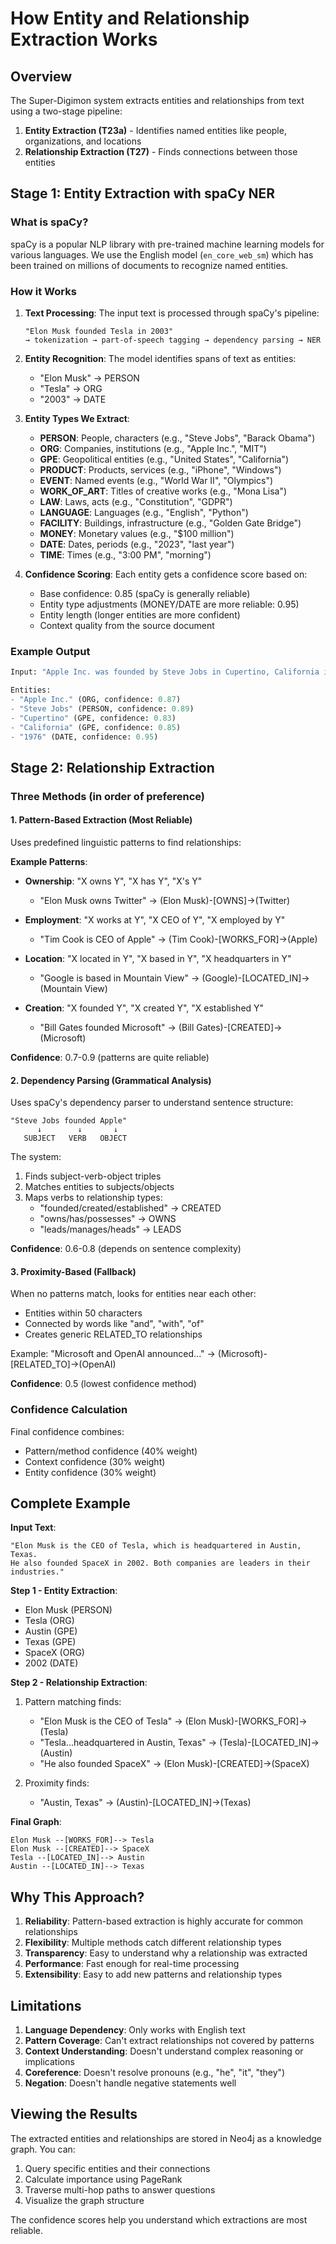 # How Entity and Relationship Extraction Works

## Overview

The Super-Digimon system extracts entities and relationships from text using a two-stage pipeline:

1. **Entity Extraction (T23a)** - Identifies named entities like people, organizations, and locations
2. **Relationship Extraction (T27)** - Finds connections between those entities

## Stage 1: Entity Extraction with spaCy NER

### What is spaCy?
spaCy is a popular NLP library with pre-trained machine learning models for various languages. We use the English model (`en_core_web_sm`) which has been trained on millions of documents to recognize named entities.

### How it Works

1. **Text Processing**: The input text is processed through spaCy's pipeline:
   ```
   "Elon Musk founded Tesla in 2003" 
   → tokenization → part-of-speech tagging → dependency parsing → NER
   ```

2. **Entity Recognition**: The model identifies spans of text as entities:
   - "Elon Musk" → PERSON
   - "Tesla" → ORG  
   - "2003" → DATE

3. **Entity Types We Extract**:
   - **PERSON**: People, characters (e.g., "Steve Jobs", "Barack Obama")
   - **ORG**: Companies, institutions (e.g., "Apple Inc.", "MIT")
   - **GPE**: Geopolitical entities (e.g., "United States", "California") 
   - **PRODUCT**: Products, services (e.g., "iPhone", "Windows")
   - **EVENT**: Named events (e.g., "World War II", "Olympics")
   - **WORK_OF_ART**: Titles of creative works (e.g., "Mona Lisa")
   - **LAW**: Laws, acts (e.g., "Constitution", "GDPR")
   - **LANGUAGE**: Languages (e.g., "English", "Python")
   - **FACILITY**: Buildings, infrastructure (e.g., "Golden Gate Bridge")
   - **MONEY**: Monetary values (e.g., "$100 million")
   - **DATE**: Dates, periods (e.g., "2023", "last year")
   - **TIME**: Times (e.g., "3:00 PM", "morning")

4. **Confidence Scoring**: Each entity gets a confidence score based on:
   - Base confidence: 0.85 (spaCy is generally reliable)
   - Entity type adjustments (MONEY/DATE are more reliable: 0.95)
   - Entity length (longer entities are more confident)
   - Context quality from the source document

### Example Output
```python
Input: "Apple Inc. was founded by Steve Jobs in Cupertino, California in 1976."

Entities:
- "Apple Inc." (ORG, confidence: 0.87)
- "Steve Jobs" (PERSON, confidence: 0.89)
- "Cupertino" (GPE, confidence: 0.83)
- "California" (GPE, confidence: 0.85)
- "1976" (DATE, confidence: 0.95)
```

## Stage 2: Relationship Extraction

### Three Methods (in order of preference)

#### 1. Pattern-Based Extraction (Most Reliable)

Uses predefined linguistic patterns to find relationships:

**Example Patterns**:
- **Ownership**: "X owns Y", "X has Y", "X's Y"
  - "Elon Musk owns Twitter" → (Elon Musk)-[OWNS]->(Twitter)
  
- **Employment**: "X works at Y", "X CEO of Y", "X employed by Y"
  - "Tim Cook is CEO of Apple" → (Tim Cook)-[WORKS_FOR]->(Apple)
  
- **Location**: "X located in Y", "X based in Y", "X headquarters in Y"
  - "Google is based in Mountain View" → (Google)-[LOCATED_IN]->(Mountain View)
  
- **Creation**: "X founded Y", "X created Y", "X established Y"
  - "Bill Gates founded Microsoft" → (Bill Gates)-[CREATED]->(Microsoft)

**Confidence**: 0.7-0.9 (patterns are quite reliable)

#### 2. Dependency Parsing (Grammatical Analysis)

Uses spaCy's dependency parser to understand sentence structure:

```
"Steve Jobs founded Apple"
      ↓        ↓       ↓
   SUBJECT   VERB   OBJECT
```

The system:
1. Finds subject-verb-object triples
2. Matches entities to subjects/objects
3. Maps verbs to relationship types:
   - "founded/created/established" → CREATED
   - "owns/has/possesses" → OWNS
   - "leads/manages/heads" → LEADS

**Confidence**: 0.6-0.8 (depends on sentence complexity)

#### 3. Proximity-Based (Fallback)

When no patterns match, looks for entities near each other:

- Entities within 50 characters
- Connected by words like "and", "with", "of"
- Creates generic RELATED_TO relationships

Example: "Microsoft and OpenAI announced..." → (Microsoft)-[RELATED_TO]->(OpenAI)

**Confidence**: 0.5 (lowest confidence method)

### Confidence Calculation

Final confidence combines:
- Pattern/method confidence (40% weight)
- Context confidence (30% weight)  
- Entity confidence (30% weight)

## Complete Example

**Input Text**:
```
"Elon Musk is the CEO of Tesla, which is headquartered in Austin, Texas. 
He also founded SpaceX in 2002. Both companies are leaders in their industries."
```

**Step 1 - Entity Extraction**:
- Elon Musk (PERSON)
- Tesla (ORG)
- Austin (GPE)
- Texas (GPE)
- SpaceX (ORG)
- 2002 (DATE)

**Step 2 - Relationship Extraction**:

1. Pattern matching finds:
   - "Elon Musk is the CEO of Tesla" → (Elon Musk)-[WORKS_FOR]->(Tesla)
   - "Tesla...headquartered in Austin, Texas" → (Tesla)-[LOCATED_IN]->(Austin)
   - "He also founded SpaceX" → (Elon Musk)-[CREATED]->(SpaceX)

2. Proximity finds:
   - "Austin, Texas" → (Austin)-[LOCATED_IN]->(Texas)

**Final Graph**:
```
Elon Musk --[WORKS_FOR]--> Tesla
Elon Musk --[CREATED]--> SpaceX  
Tesla --[LOCATED_IN]--> Austin
Austin --[LOCATED_IN]--> Texas
```

## Why This Approach?

1. **Reliability**: Pattern-based extraction is highly accurate for common relationships
2. **Flexibility**: Multiple methods catch different relationship types
3. **Transparency**: Easy to understand why a relationship was extracted
4. **Performance**: Fast enough for real-time processing
5. **Extensibility**: Easy to add new patterns and relationship types

## Limitations

1. **Language Dependency**: Only works with English text
2. **Pattern Coverage**: Can't extract relationships not covered by patterns
3. **Context Understanding**: Doesn't understand complex reasoning or implications
4. **Coreference**: Doesn't resolve pronouns (e.g., "he", "it", "they")
5. **Negation**: Doesn't handle negative statements well

## Viewing the Results

The extracted entities and relationships are stored in Neo4j as a knowledge graph. You can:

1. Query specific entities and their connections
2. Calculate importance using PageRank
3. Traverse multi-hop paths to answer questions
4. Visualize the graph structure

The confidence scores help you understand which extractions are most reliable.